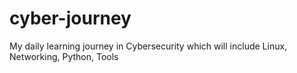 # cyber-journey
My daily learning journey in Cybersecurity which will include Linux, Networking, Python, Tools
